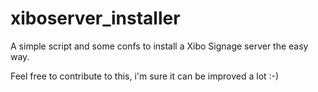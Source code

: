 # xiboserver_installer
A simple script and some confs to install a Xibo Signage server the easy way.

Feel free to contribute to this, i'm sure it can be improved a lot :-)
